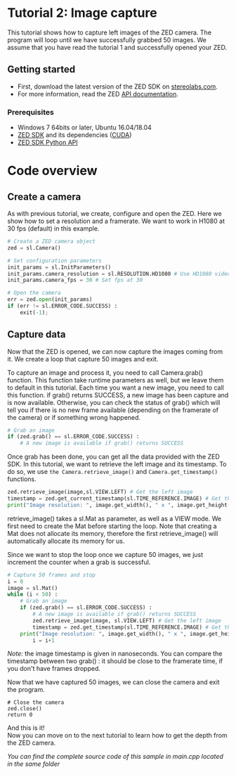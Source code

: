 # Tutorial 2: Image capture

This tutorial shows how to capture left images of the ZED camera. The program will loop until we have successfully grabbed 50 images.
We assume that you have read the tutorial 1 and successfully opened your ZED.

## Getting started

- First, download the latest version of the ZED SDK on [stereolabs.com](https://www.stereolabs.com).
- For more information, read the ZED [API documentation](https://www.stereolabs.com/developers/documentation/API/).

### Prerequisites

- Windows 7 64bits or later, Ubuntu 16.04/18.04
- [ZED SDK](https://www.stereolabs.com/developers/) and its dependencies ([CUDA](https://developer.nvidia.com/cuda-downloads))
- [ZED SDK Python API](https://github.com/stereolabs/zed-python-api)

# Code overview
## Create a camera

As with previous tutorial, we create, configure and open the ZED. Here we show how to set a resolution and a framerate. We want to work in H1080 at 30 fps (default) in this example.


```python
# Create a ZED camera object
zed = sl.Camera()

# Set configuration parameters
init_params = sl.InitParameters()
init_params.camera_resolution = sl.RESOLUTION.HD1080 # Use HD1080 video mode
init_params.camera_fps = 30 # Set fps at 30

# Open the camera
err = zed.open(init_params)
if (err != sl.ERROR_CODE.SUCCESS) :
    exit(-1);
```


## Capture data

Now that the ZED is opened, we can now capture the images coming from it.
We create a loop that capture 50 images and exit.

To capture an image and process it, you need to call Camera.grab() function. This function take runtime parameters as well, but we leave them to default in this tutorial.
Each time you want a new image, you need to call this function. if grab() returns SUCCESS, a new image has been capture and is now available. Otherwise, you can check the status of grab() which will tell you if there is no new frame available (depending on the framerate of the camera) or if something wrong happened.

```python
# Grab an image
if (zed.grab() == sl.ERROR_CODE.SUCCESS) :
	# A new image is available if grab() returns SUCCESS
```

Once grab has been done, you can get all the data provided with the ZED SDK. In this tutorial, we want to retrieve the left image and its timestamp. To do so, we use `the Camera.retrieve_image()` and `Camera.get_timestamp()` functions.

```python
zed.retrieve_image(image,sl.VIEW.LEFT) # Get the left image
timestamp = zed.get_current_timestamp(sl.TIME_REFERENCE.IMAGE) # Get the timestamp of the image
print("Image resolution: ", image.get_width(), " x ", image.get_height()," || Image timestamp: ", timestamp.get_milliseconds())
```

retrieve_image() takes a sl.Mat as parameter, as well as a VIEW mode. We first need to create the Mat before starting the loop. Note that creating a Mat does not allocate its memory, therefore the first retrieve_image() will automatically allocate its memory for us.

Since we want to stop the loop once we capture 50 images, we just increment the counter when a grab is successful.

```python
# Capture 50 frames and stop
i = 0
image = sl.Mat()
while (i < 50) :
    # Grab an image
    if (zed.grab() == sl.ERROR_CODE.SUCCESS) :
        # A new image is available if grab() returns SUCCESS
        zed.retrieve_image(image, sl.VIEW.LEFT) # Get the left image
        timestamp = zed.get_timestamp(sl.TIME_REFERENCE.IMAGE) # Get the timestamp at the time the image was captured
	print("Image resolution: ", image.get_width(), " x ", image.get_height()," || Image timestamp: ", timestamp.get_milliseconds())
        i = i+1
```
<i>Note:</i> the image timestamp is given in nanoseconds. You can compare the timestamp between two grab() : it should be close to the framerate time, if you don't have frames dropped.

Now that we have captured 50 images, we can close the camera and exit the program.

```
# Close the camera
zed.close()
return 0
```

And this is it!<br/>
Now you can move on to the next tutorial to learn how to get the depth from the ZED camera.


*You can find the complete source code of this sample in main.cpp located in the same folder*


